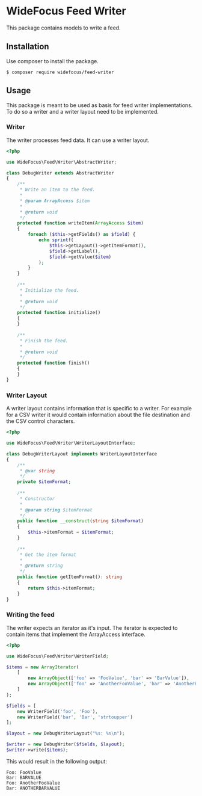 # WideFocus Feed Writer

This package contains models to write a feed.

## Installation

Use composer to install the package.

```shell
$ composer require widefocus/feed-writer
```

## Usage

This package is meant to be used as basis for feed writer implementations. To
do so a writer and a writer layout need to be implemented.

### Writer

The writer processes feed data. It can use a writer layout.

```php
<?php

use WideFocus\Feed\Writer\AbstractWriter;

class DebugWriter extends AbstractWriter
{
    /**
     * Write an item to the feed.
     *
     * @param ArrayAccess $item
     *
     * @return void
     */
    protected function writeItem(ArrayAccess $item)
    {
        foreach ($this->getFields() as $field) {
            echo sprintf(
                $this->getLayout()->getItemFormat(),
                $field->getLabel(),
                $field->getValue($item)
            );
        }
    }
    
    /**
     * Initialize the feed.
     *
     * @return void
     */
    protected function initialize() 
    {
    }
    
    /**
     * Finish the feed.
     *
     * @return void
     */
    protected function finish()
    {
    }   
}
```

### Writer Layout

A writer layout contains information that is specific to a writer. For example
for a CSV writer it would contain information about the file destination and
the CSV control characters.
 
```php
<?php

use WideFocus\Feed\Writer\WriterLayoutInterface;

class DebugWriterLayout implements WriterLayoutInterface
{
    /**
     * @var string 
     */
    private $itemFormat;
    
    /**
     * Constructor
     * 
     * @param string $itemFormat
     */
    public function __construct(string $itemFormat)
    {
        $this->itemFormat = $itemFormat;
    }
    
    /**
     * Get the item format
     *
     * @return string  
     */
    public function getItemFormat(): string
    {
        return $this->itemFormat;
    }
}
```

### Writing the feed

The writer expects an iterator as it's input. The iterator is expected to
contain items that implement the ArrayAccess interface.

```php
<?php

use WideFocus\Feed\Writer\WriterField;

$items = new ArrayIterator(
    [
        new ArrayObject(['foo' => 'FooValue', 'bar' => 'BarValue']),
        new ArrayObject(['foo' => 'AnotherFooValue', 'bar' => 'AnotherBarValue'])
    ]
);

$fields = [
    new WriterField('foo', 'Foo'),
    new WriterField('bar', 'Bar', 'strtoupper')
];

$layout = new DebugWriterLayout("%s: %s\n");

$writer = new DebugWriter($fields, $layout);
$writer->write($items);
```

This would result in the following output:

```text
Foo: FooValue
Bar: BARVALUE
Foo: AnotherFooValue
Bar: ANOTHERBARVALUE

```